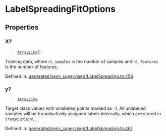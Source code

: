 # LabelSpreadingFitOptions

## Properties

### X?

> [`ArrayLike`](../types/ArrayLike.md)[]

Training data, where `n\_samples` is the number of samples and `n\_features` is the number of features.

Defined in:  [generated/semi\_supervised/LabelSpreading.ts:456](https://github.com/transitive-bullshit/scikit-learn-ts/blob/b59c1ff/packages/sklearn/src/generated/semi_supervised/LabelSpreading.ts#L456)

### y?

> [`ArrayLike`](../types/ArrayLike.md)

Target class values with unlabeled points marked as -1. All unlabeled samples will be transductively assigned labels internally, which are stored in `transduction\_`.

Defined in:  [generated/semi\_supervised/LabelSpreading.ts:461](https://github.com/transitive-bullshit/scikit-learn-ts/blob/b59c1ff/packages/sklearn/src/generated/semi_supervised/LabelSpreading.ts#L461)
